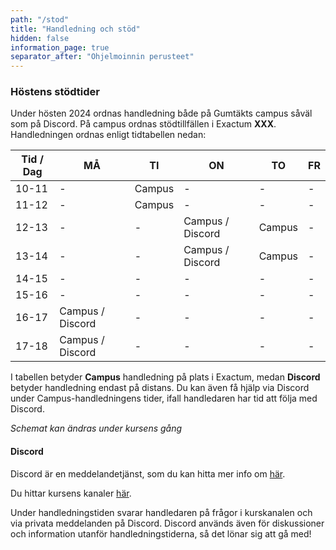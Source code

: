 ```yaml
---
path: "/stod"
title: "Handledning och stöd"
hidden: false
information_page: true
separator_after: "Ohjelmoinnin perusteet"
---
```


### Höstens stödtider

Under hösten 2024 ordnas handledning både på Gumtäkts campus såväl som på Discord. På campus ordnas stödtillfällen i Exactum **XXX**. Handledningen ordnas enligt tidtabellen nedan: 

| Tid / Dag | MÅ | TI | ON | TO | FR |
|-----|----|----|----|----|----|
| 10-11 | - | Campus | - | - | - |
| 11-12 | - | Campus | - | - | - |
| 12-13 | - | - | Campus / Discord | Campus | - |
| 13-14 | - | - | Campus / Discord | Campus | - |
| 14-15 | - | - | - | - | - |
| 15-16 | - | - | - | - | - |
| 16-17 | Campus / Discord | - | - | - | - |
| 17-18 | Campus / Discord | - | - | - | - |

I tabellen betyder **Campus** handledning på plats i Exactum, medan **Discord** betyder handledning endast på distans. Du kan även få hjälp via Discord under Campus-handledningens tider, ifall handledaren har tid att följa med Discord.

*Schemat kan ändras under kursens gång*

#### Discord

Discord är en meddelandetjänst, som du kan hitta mer info om [här](https://discord.com/).

Du hittar kursens kanaler [här](https://study.cs.helsinki.fi/discord/join/ohjelmoinnin_mooc).

Under handledningstiden svarar handledaren på frågor i kurskanalen och via privata meddelanden på Discord. Discord används även för diskussioner och information utanför handledningstiderna, så det lönar sig att gå med! 
